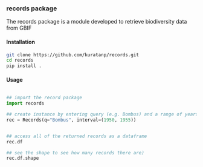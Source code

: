 

### records package 

The records package is a module developed to retrieve biodiversity data from GBIF 

#### Installation

```bash
git clone https://github.com/kuratanp/records.git
cd records
pip install .
```


#### Usage

```python

## import the record package
import records

## create instance by entering query (e.g. Bombus) and a range of years as integers (e.g. between 1950 and 1955)
rec = Records(q="Bombus", interval=(1950, 1955))


## access all of the returned records as a dataframe
rec.df 

## see the shape to see how many records there are)
rec.df.shape

```

